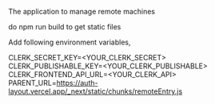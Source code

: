The application to manage remote machines

do npm run build to get static files

Add following environment variables,

CLERK_SECRET_KEY=<YOUR_CLERK_SECRET>
CLERK_PUBLISHABLE_KEY=<YOUR_CLERK_PUBLISHABLE>
CLERK_FRONTEND_API_URL=<YOUR_CLERK_API>
PARENT_URL=https://auth-layout.vercel.app/_next/static/chunks/remoteEntry.js
